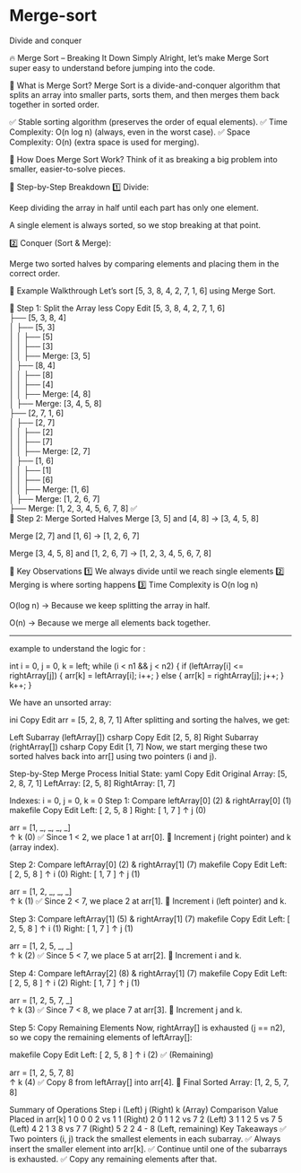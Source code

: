 # Merge-sort
Divide and conquer 


🔥 Merge Sort – Breaking It Down Simply
Alright, let’s make Merge Sort super easy to understand before jumping into the code.

🔹 What is Merge Sort?
Merge Sort is a divide-and-conquer algorithm that splits an array into smaller parts, sorts them, and then merges them back together in sorted order.

✅ Stable sorting algorithm (preserves the order of equal elements).
✅ Time Complexity: O(n log n) (always, even in the worst case).
✅ Space Complexity: O(n) (extra space is used for merging).

🔹 How Does Merge Sort Work?
Think of it as breaking a big problem into smaller, easier-to-solve pieces.

🔸 Step-by-Step Breakdown
1️⃣ Divide:

Keep dividing the array in half until each part has only one element.

A single element is always sorted, so we stop breaking at that point.

2️⃣ Conquer (Sort & Merge):

Merge two sorted halves by comparing elements and placing them in the correct order.

🔹 Example Walkthrough
Let’s sort [5, 3, 8, 4, 2, 7, 1, 6] using Merge Sort.

🔸 Step 1: Split the Array
less
Copy
Edit
[5, 3, 8, 4, 2, 7, 1, 6]  
 ├── [5, 3, 8, 4]  
 │    ├── [5, 3]  
 │    │    ├── [5]  
 │    │    ├── [3]  
 │    │    ├── Merge: [3, 5]  
 │    ├── [8, 4]  
 │    │    ├── [8]  
 │    │    ├── [4]  
 │    │    ├── Merge: [4, 8]  
 │    ├── Merge: [3, 4, 5, 8]  
 ├── [2, 7, 1, 6]  
 │    ├── [2, 7]  
 │    │    ├── [2]  
 │    │    ├── [7]  
 │    │    ├── Merge: [2, 7]  
 │    ├── [1, 6]  
 │    │    ├── [1]  
 │    │    ├── [6]  
 │    │    ├── Merge: [1, 6]  
 │    ├── Merge: [1, 2, 6, 7]  
 ├── Merge: [1, 2, 3, 4, 5, 6, 7, 8] ✅  
🔸 Step 2: Merge Sorted Halves
Merge [3, 5] and [4, 8] → [3, 4, 5, 8]

Merge [2, 7] and [1, 6] → [1, 2, 6, 7]

Merge [3, 4, 5, 8] and [1, 2, 6, 7] → [1, 2, 3, 4, 5, 6, 7, 8]

🔹 Key Observations
1️⃣ We always divide until we reach single elements
2️⃣ Merging is where sorting happens
3️⃣ Time Complexity is O(n log n)

O(log n) → Because we keep splitting the array in half.

O(n) → Because we merge all elements back together.



---------------------------------------------------------------------------------------------------------------
example to understand the logic for :

int i = 0, j = 0, k = left;
while (i < n1 && j < n2) {
    if (leftArray[i] <= rightArray[j]) {
        arr[k] = leftArray[i];
        i++;
    } else {
        arr[k] = rightArray[j];
        j++;
    }
    k++;
}


We have an unsorted array:

ini
Copy
Edit
arr = [5, 2, 8, 7, 1]
After splitting and sorting the halves, we get:

Left Subarray (leftArray[])
csharp
Copy
Edit
[2, 5, 8]
Right Subarray (rightArray[])
csharp
Copy
Edit
[1, 7]
Now, we start merging these two sorted halves back into arr[] using two pointers (i and j).

Step-by-Step Merge Process
Initial State:
yaml
Copy
Edit
Original Array: [5, 2, 8, 7, 1]
LeftArray:      [2, 5, 8]
RightArray:     [1, 7]

Indexes: i = 0, j = 0, k = 0
Step 1: Compare leftArray[0] (2) & rightArray[0] (1)
makefile
Copy
Edit
Left:  [ 2, 5, 8 ]
Right: [ 1, 7 ]
         ↑
         j (0)

arr = [1, _, _, _, _]  
      ↑
      k (0)
✅ Since 1 < 2, we place 1 at arr[0].
🔄 Increment j (right pointer) and k (array index).

Step 2: Compare leftArray[0] (2) & rightArray[1] (7)
makefile
Copy
Edit
Left:  [ 2, 5, 8 ]
         ↑
         i (0)
Right: [ 1, 7 ]
             ↑
             j (1)

arr = [1, 2, _, _, _]  
         ↑
         k (1)
✅ Since 2 < 7, we place 2 at arr[1].
🔄 Increment i (left pointer) and k.

Step 3: Compare leftArray[1] (5) & rightArray[1] (7)
makefile
Copy
Edit
Left:  [ 2, 5, 8 ]
            ↑
            i (1)
Right: [ 1, 7 ]
             ↑
             j (1)

arr = [1, 2, 5, _, _]  
            ↑
            k (2)
✅ Since 5 < 7, we place 5 at arr[2].
🔄 Increment i and k.

Step 4: Compare leftArray[2] (8) & rightArray[1] (7)
makefile
Copy
Edit
Left:  [ 2, 5, 8 ]
               ↑
               i (2)
Right: [ 1, 7 ]
             ↑
             j (1)

arr = [1, 2, 5, 7, _]  
               ↑
               k (3)
✅ Since 7 < 8, we place 7 at arr[3].
🔄 Increment j and k.

Step 5: Copy Remaining Elements
Now, rightArray[] is exhausted (j == n2), so we copy the remaining elements of leftArray[]:

makefile
Copy
Edit
Left:  [ 2, 5, 8 ]
               ↑
               i (2) ✅ (Remaining)

arr = [1, 2, 5, 7, 8]  
                  ↑
                  k (4)
✅ Copy 8 from leftArray[] into arr[4].
🎉 Final Sorted Array: [1, 2, 5, 7, 8]

Summary of Operations
Step	i (Left)	j (Right)	k (Array)	Comparison	Value Placed in arr[k]
1	0	0	0	2 vs 1	1 (Right)
2	0	1	1	2 vs 7	2 (Left)
3	1	1	2	5 vs 7	5 (Left)
4	2	1	3	8 vs 7	7 (Right)
5	2	2	4	-	8 (Left, remaining)
Key Takeaways
✅ Two pointers (i, j) track the smallest elements in each subarray.
✅ Always insert the smaller element into arr[k].
✅ Continue until one of the subarrays is exhausted.
✅ Copy any remaining elements after that.
